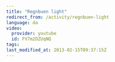```yaml
---
title: "Regnbuen light"
redirect_from: /activity/regnbuen-light
language: da
video:
  provider: youtube
  id: FV7m2DZUqNQ
tags:
last_modified_at: 2013-02-15T09:37:15Z
---
```



